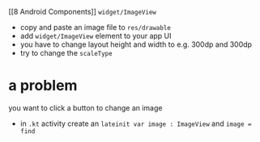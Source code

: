 [[8 Android Components]]
`widget/ImageView`

- copy and paste an image file to `res/drawable`
- add `widget/ImageView` element to your app UI
- you have to change layout height and width to e.g. 300dp and 300dp
- try to change the `scaleType`

# a problem
you want to click a button to change an image

- in `.kt` activity create an `lateinit var image : ImageView` and `image = find`







